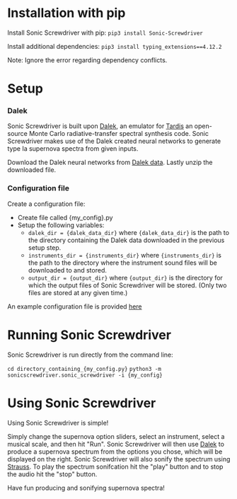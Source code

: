 # Installation with pip

Install Sonic Screwdriver with pip:
`pip3 install Sonic-Screwdriver`

Install additional dependencies:
`pip3 install typing_extensions==4.12.2`

Note: Ignore the error regarding dependency conflicts.


# Setup

### Dalek
Sonic Screwdriver is built upon [Dalek](https://github.com/tardis-sn/dalek),
an emulator for [Tardis](https://tardis-sn.github.io/tardis/) an open-source Monte Carlo radiative-transfer spectral synthesis code.
Sonic Screwdriver makes use of the Dalek created neural networks to generate
type Ia supernova spectra from given inputs.

Download the Dalek neural networks from [Dalek data](https://drive.google.com/drive/folders/1DfY7GcQ6TSNBLighvct0uRPMCpMLTfs-).
Lastly unzip the downloaded file.


### Configuration file
Create a configuration file:

- Create file called {my_config}.py
- Setup the following variables:
    - `dalek_dir = {dalek_data_dir}` where `{dalek_data_dir}` is the path to the directory containing the Dalek data downloaded in the previous setup step.
    - `instruments_dir = {instruments_dir}` where `{instruments_dir}` is the path to the directory where the instrument sound files will be downloaded to and stored.
    - `output_dir = {output_dir}` where `{output_dir}` is the directory for which the output files of Sonic Screwdriver will be stored. (Only two files are stored at any given time.)

An example configuration file is provided [here](https://github.com/HarryAddison/Sonic-Screwdriver/blob/main/examples/example_config.py)


# Running Sonic Screwdriver

Sonic Screwdriver is run directly from the command line:

`cd directory_containing_{my_config.py}`
`python3 -m sonicscrewdriver.sonic_screwdriver -i {my_config}`

# Using Sonic Screwdriver

Using Sonic Screwdriver is simple! 

Simply change the supernova option sliders, select an instrument, select a musical scale, and then hit "Run".
Sonic Screwdriver will then use [Dalek](https://github.com/tardis-sn/dalek) to
produce a supernova spectrum from the options you chose, which will be
displayed on the right. Sonic Screwdriver will also sonify the spectrum using
[Strauss](https://github.com/james-trayford/strauss/). To play the spectrum sonifcation hit the "play" button and to stop the audio hit the "stop" button.

Have fun producing and sonifying supernova spectra!




